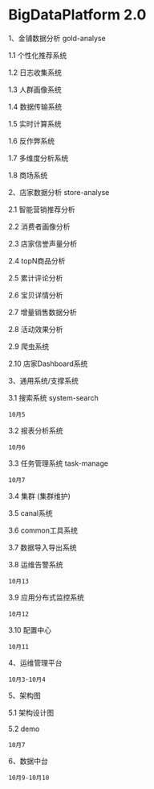 # BigDataPlatform 2.0

1、金铺数据分析 gold-analyse

1.1 个性化推荐系统

1.2 日志收集系统

1.3 人群画像系统

1.4 数据传输系统

1.5 实时计算系统

1.6 反作弊系统

1.7 多维度分析系统

1.8 商场系统


2、店家数据分析 store-analyse

2.1 智能营销推荐分析

2.2 消费者画像分析

2.3 店家信誉声量分析

2.4 topN商品分析

2.5 累计评论分析

2.6 宝贝详情分析

2.7 增量销售数据分析

2.8 活动效果分析

2.9 爬虫系统

2.10 店家Dashboard系统


3、通用系统/支撑系统

3.1 搜索系统 system-search
    
    10月5
  
3.2 报表分析系统
    
    10月6
  
3.3 任务管理系统 task-manage

    10月7
  
3.4 集群
    (集群维护)

3.5 canal系统

3.6 common工具系统

3.7 数据导入导出系统

3.8 运维告警系统

    10月13

3.9 应用分布式监控系统

    10月12

3.10 配置中心
    
    10月11



4、运维管理平台
    
    10月3-10月4



5、架构图

5.1 架构设计图

5.2 demo
    
    10月7


6、数据中台
    
    10月9-10月10
    